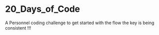 # 20_Days_of_Code
A Personnel coding challenge to get started with the flow the key is being consistent !!!
